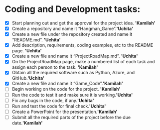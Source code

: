 # Coding and Development tasks: 
- [x] Start planning out and get the approval for the project idea. **'Kamilah'** 
- [x] Create a repository and name it “Hangman_Game”.**'Uchita'**  
- [x] Create a new file under the repository created and name it “README.md”. **'Uchita'** 
- [x] Add description, requirements, coding examples, etc to the README page. **'Uchita'** 
- [x] Create a new file and name it “ProjectRoadMap.md”. **'Uchita'** 
- [x] On the ProjectRoadMap page, make a numbered list of each task and assign each person to the task. **'Kamilah'** 
- [x] Obtain all the required software such as Python, Azure, and GitHub.**'Uchita'**  
- [x] Create a new file and name it “Game_Code”.**'Kamilah'** 
- [ ] Begin working on the code for the project. **'Kamilah'** 
- [ ] Run the code to test it and make sure it is working.**'Uchita'**
- [ ] Fix any bugs in the code, if any.**'Uchita'**
- [ ] Run and test the code for final check.**'Uchita'**
- [ ] Create a PowerPoint for the presentation.**'Kamilah'** 
- [ ] Submit all the required parts of the project before the due date.**'Kamilah'** 
